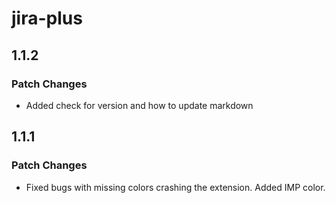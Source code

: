 # jira-plus

## 1.1.2

### Patch Changes

- Added check for version and how to update markdown

## 1.1.1

### Patch Changes

- Fixed bugs with missing colors crashing the extension. Added IMP color.
